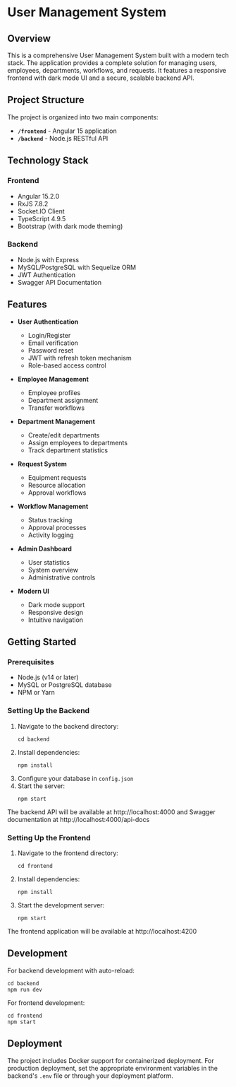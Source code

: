 # User Management System

## Overview

This is a comprehensive User Management System built with a modern tech stack. The application provides a complete solution for managing users, employees, departments, workflows, and requests. It features a responsive frontend with dark mode UI and a secure, scalable backend API.

## Project Structure

The project is organized into two main components:

- **`/frontend`** - Angular 15 application
- **`/backend`** - Node.js RESTful API

## Technology Stack

### Frontend
- Angular 15.2.0
- RxJS 7.8.2
- Socket.IO Client
- TypeScript 4.9.5
- Bootstrap (with dark mode theming)

### Backend
- Node.js with Express
- MySQL/PostgreSQL with Sequelize ORM
- JWT Authentication
- Swagger API Documentation

## Features

- **User Authentication**
  - Login/Register
  - Email verification
  - Password reset
  - JWT with refresh token mechanism
  - Role-based access control

- **Employee Management**
  - Employee profiles
  - Department assignment
  - Transfer workflows

- **Department Management**
  - Create/edit departments
  - Assign employees to departments
  - Track department statistics

- **Request System**
  - Equipment requests
  - Resource allocation
  - Approval workflows

- **Workflow Management**
  - Status tracking
  - Approval processes
  - Activity logging

- **Admin Dashboard**
  - User statistics
  - System overview
  - Administrative controls

- **Modern UI**
  - Dark mode support
  - Responsive design
  - Intuitive navigation

## Getting Started

### Prerequisites
- Node.js (v14 or later)
- MySQL or PostgreSQL database
- NPM or Yarn

### Setting Up the Backend
1. Navigate to the backend directory:
   ```
   cd backend
   ```
2. Install dependencies:
   ```
   npm install
   ```
3. Configure your database in `config.json`
4. Start the server:
   ```
   npm start
   ```
   
The backend API will be available at http://localhost:4000 and Swagger documentation at http://localhost:4000/api-docs

### Setting Up the Frontend
1. Navigate to the frontend directory:
   ```
   cd frontend
   ```
2. Install dependencies:
   ```
   npm install
   ```
3. Start the development server:
   ```
   npm start
   ```

The frontend application will be available at http://localhost:4200

## Development

For backend development with auto-reload:
```
cd backend
npm run dev
```

For frontend development:
```
cd frontend
npm start
```

## Deployment

The project includes Docker support for containerized deployment. For production deployment, set the appropriate environment variables in the backend's `.env` file or through your deployment platform.
